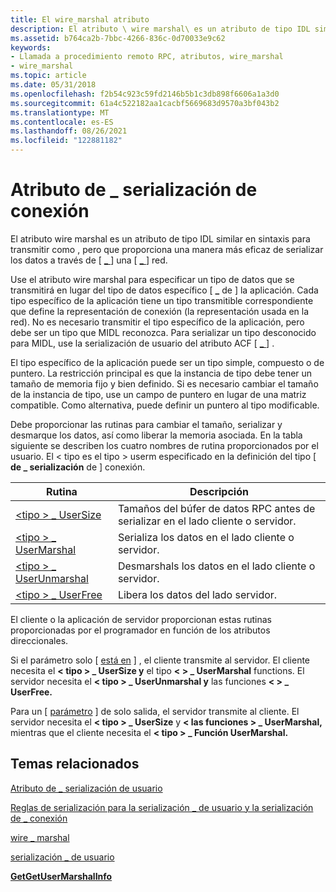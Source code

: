 ```yaml
---
title: El wire_marshal atributo
description: El atributo \ wire marshal\ es un atributo de tipo IDL similar en sintaxis a \ transmit as\, pero proporciona una manera más eficaz de serializar los datos \_ a través de una \_ red.
ms.assetid: b764ca2b-7bbc-4266-836c-0d70033e9c62
keywords:
- Llamada a procedimiento remoto RPC, atributos, wire_marshal
- wire_marshal
ms.topic: article
ms.date: 05/31/2018
ms.openlocfilehash: f2b54c923c59fd2146b5b1c3db898f6606a1a3d0
ms.sourcegitcommit: 61a4c522182aa1cacbf5669683d9570a3bf043b2
ms.translationtype: MT
ms.contentlocale: es-ES
ms.lasthandoff: 08/26/2021
ms.locfileid: "122881182"
---
```

# <a name="the-wire_marshal-attribute"></a>Atributo de \_ serialización de conexión

El atributo wire marshal es un atributo de tipo IDL similar en sintaxis para transmitir como , pero que proporciona una manera más eficaz de serializar los datos a través de \[ [ \_ ](/windows/desktop/Midl/wire-marshal) \] una \[ [ \_ ](/windows/desktop/Midl/transmit-as) \] red.

Use el atributo wire marshal para especificar un tipo de datos que se transmitirá en lugar del tipo de datos específico \[ **\_** de \] la aplicación. Cada tipo específico de la aplicación tiene un tipo transmitible correspondiente que define la representación de conexión (la representación usada en la red). No es necesario transmitir el tipo específico de la aplicación, pero debe ser un tipo que MIDL reconozca. Para serializar un tipo desconocido para MIDL, use la serialización de usuario del atributo ACF \[ [ \_ ](/windows/desktop/Midl/user-marshal) \] .

El tipo específico de la aplicación puede ser un tipo simple, compuesto o de puntero. La restricción principal es que la instancia de tipo debe tener un tamaño de memoria fijo y bien definido. Si es necesario cambiar el tamaño de la instancia de tipo, use un campo de puntero en lugar de una matriz compatible. Como alternativa, puede definir un puntero al tipo modificable.

Debe proporcionar las rutinas para cambiar el tamaño, serializar y desmarque los datos, así como liberar la memoria asociada. En la tabla siguiente se describen los cuatro nombres de rutina proporcionados por el usuario. El &lt; tipo es el tipo &gt; userm especificado en la definición del tipo \[ **de \_ serialización** de \] conexión.



| Rutina                                                            | Descripción                                                               |
|--------------------------------------------------------------------|---------------------------------------------------------------------------|
| [&lt;tipo &gt; \_ UserSize](the-type-usersize-function.md)           | Tamaños del búfer de datos RPC antes de serializar en el lado cliente o servidor. |
| [&lt;tipo &gt; \_ UserMarshal](the-type-usermarshal-function.md)     | Serializa los datos en el lado cliente o servidor.                           |
| [&lt;tipo &gt; \_ UserUnmarshal](the-type-userunmarshal-function.md) | Desmarshals los datos en el lado cliente o servidor.                         |
| [&lt;tipo &gt; \_ UserFree](the-type-userfree-function.md)           | Libera los datos del lado servidor.                                        |



 

El cliente o la aplicación de servidor proporcionan estas rutinas proporcionadas por el programador en función de los atributos direccionales.

Si el parámetro solo \[ [está en](/windows/desktop/Midl/in) \] , el cliente transmite al servidor. El cliente necesita el **&lt; tipo &gt; \_ UserSize y** el tipo **&lt; &gt; \_ UserMarshal** functions. El servidor necesita el **&lt; tipo &gt; \_ UserUnmarshal y** las funciones **&lt; &gt; \_ UserFree.**

Para un \[ [parámetro](/windows/desktop/Midl/out-idl) \] de solo salida, el servidor transmite al cliente. El servidor necesita el **&lt; tipo &gt; \_ UserSize** y **&lt; las funciones &gt; \_ UserMarshal,** mientras que el cliente necesita el **&lt; tipo &gt; \_ Función UserMarshal.**

## <a name="related-topics"></a>Temas relacionados

<dl> <dt>

[Atributo de \_ serialización de usuario](the-user-marshal-attribute.md)
</dt> <dt>

[Reglas de serialización para la serialización \_ de usuario y la serialización de \_ conexión](marshaling-rules-for-user-marshal-and-wire-marshal.md)
</dt> <dt>

[wire \_ marshal](/windows/desktop/Midl/wire-marshal)
</dt> <dt>

[serialización \_ de usuario](/windows/desktop/Midl/user-marshal)
</dt> <dt>

[**GetGetUserMarshalInfo**](/windows/desktop/api/Rpcndr/nf-rpcndr-ndrgetusermarshalinfo)
</dt> </dl>

 

 
